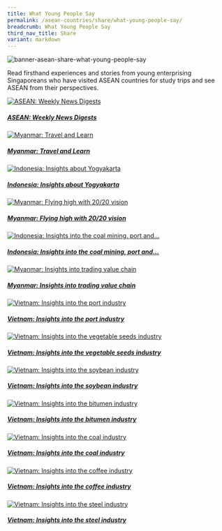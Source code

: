 ```yaml
---
title: What Young People Say
permalink: /asean-countries/share/what-young-people-say/
breadcrumb: What Young People Say
third_nav_title: Share
variant: markdown
---
```

![banner-asean-share-what-young-people-say](\images\asean-youngpeople\What-young-people-say-new.jpg)

Read firsthand experiences and stories from young enterprising Singaporeans who have visited ASEAN countries for study trips and see ASEAN from their perspectives.

<div>
	<div class="row is-multiline">
		<div class="col is-half-tablet padding--bottom--lg">
			<a href="/asean-countries/share/what-young-people-say/asean-weekly-news-digests/" class="project-link">
				<img src="/images/asean-youngpeople/ASEAN-youth-reading-news-hanoi-small.jpg" alt="ASEAN: Weekly News Digests" class="project-image">
			<div class="project-card">
				<div class="project-title margin--bottom--xs">
					<h5><b>ASEAN: Weekly News Digests</b></h5>
				</div>
			</div>
			</a>
		</div>
<div class="col is-half-tablet padding--bottom--lg">
			<a href="/asean-countries/share/what-young-people-say/myanmar-travel-and-learn/" class="project-link">
				<img src="/images/asean-youngpeople/Travel-and-learn-small.jpg" alt="Myanmar: Travel and Learn" class="project-image">
			<div class="project-card">
				<div class="project-title margin--bottom--xs">
					<h5><b>Myanmar: Travel and Learn</b></h5>
				</div>
			</div>
			</a>
		</div>		
	</div>
</div>

<p></p><p>

</p><div>
	<div class="row is-multiline">
	<div class="col is-half-tablet padding--bottom--lg">
			<a href="/asean-countries/share/what-young-people-say/indonesia-insights-about-yogyakarta/" class="project-link">
				<img src="/images/asean-youngpeople/SP-Indonesia-bg-small.jpg" alt="Indonesia: Insights about Yogyakarta" class="project-image">
			<div class="project-card">
				<div class="project-title margin--bottom--xs">
					<h5><b>Indonesia: Insights about Yogyakarta</b></h5>
				</div>
			</div>
			</a>
		</div>		<div class="col is-half-tablet padding--bottom--lg">
			<a href="/asean-countries/share/what-young-people-say/myanmar-flying-high-with-20-20-vision/" class="project-link">
				<img src="/images/asean-youngpeople/Flying-high-small.jpg" alt="Myanmar: Flying high with 20/20 vision" class="project-image">
			<div class="project-card">
				<div class="project-title margin--bottom--xs">
					<h5><b>Myanmar: Flying high with 20/20 vision</b></h5>
				</div>
			</div>
			</a>
		</div>
	</div>
</div>

<p></p><p>

</p><div>
	<div class="row is-multiline">
		<div class="col is-half-tablet padding--bottom--lg">
			<a href="/asean-countries/share/what-young-people-say/indonesia-insights-into-coal-mining-port-shipping-industries/" class="project-link">
				<img src="/images/asean-youngpeople/Indonesia-insights-coal-port-shipping-small.jpg" alt="Indonesia: Insights into the coal mining, port and..." class="project-image">
			<div class="project-card">
				<div class="project-title margin--bottom--xs">
					<h5><b>Indonesia: Insights into the coal mining, port and...</b></h5>
				</div>
			</div>
			</a>
		</div>
		<div class="col is-half-tablet padding--bottom--lg">
			<a href="/asean-countries/share/what-young-people-say/myanmar-insights-trading-value-chain/" class="project-link">
				<img src="/images/asean-youngpeople/Myanmar-insights-value-chain-small.jpg" alt="Myanmar: Insights into trading value chain" class="project-image">
			<div class="project-card">
				<div class="project-title margin--bottom--xs">
					<h5><b>Myanmar: Insights into trading value chain</b></h5>
				</div>
			</div>
			</a>
		</div>
	</div>
</div>

<p></p><p>

</p><div>
	<div class="row is-multiline">
		<div class="col is-half-tablet padding--bottom--lg">
			<a href="/asean-countries/share/what-young-people-say/vietnam-insights-port-industry/" class="project-link">
				<img src="/images/asean-youngpeople/Vietnam-insights-port-industry-small.jpg" alt="Vietnam: Insights into the port industry" class="project-image">
			<div class="project-card">
				<div class="project-title margin--bottom--xs">
					<h5><b>Vietnam: Insights into the port industry</b></h5>
				</div>
			</div>
			</a>
		</div>
		<div class="col is-half-tablet padding--bottom--lg">
			<a href="/asean-countries/share/what-young-people-say/vietnam-insights-vegetable-industry/" class="project-link">
				<img src="/images/asean-youngpeople/Vietnam-vegetable-seeds-small.jpg" alt="Vietnam: Insights into the vegetable seeds industry" class="project-image">
			<div class="project-card">
				<div class="project-title margin--bottom--xs">
					<h5><b>Vietnam: Insights into the vegetable seeds industry</b></h5>
				</div>
			</div>
			</a>
		</div>
	</div>
</div>

<p></p><p>

</p><div>
	<div class="row is-multiline">
		<div class="col is-half-tablet padding--bottom--lg">
			<a href="/asean-countries/share/what-young-people-say/vietnam-insights-soybean-industry/" class="project-link">
				<img src="/images/asean-youngpeople/Vietnam-soybeans-industry-small.jpg" alt="Vietnam: Insights into the soybean industry" class="project-image">
			<div class="project-card">
				<div class="project-title margin--bottom--xs">
					<h5><b>Vietnam: Insights into the soybean industry</b></h5>
				</div>
			</div>
			</a>
		</div>
		<div class="col is-half-tablet padding--bottom--lg">
			<a href="/asean-countries/share/what-young-people-say/vietnam-insights-bitumen-industry/" class="project-link">
				<img src="/images/asean-youngpeople/Vietnam-bitumen-industry-small.jpg" alt="Vietnam: Insights into the bitumen industry" class="project-image">
			<div class="project-card">
				<div class="project-title margin--bottom--xs">
					<h5><b>Vietnam: Insights into the bitumen industry</b></h5>
				</div>
			</div>
			</a>
		</div>
	</div>
</div>

<p></p><p>

</p><div>
	<div class="row is-multiline">
		<div class="col is-half-tablet padding--bottom--lg">
			<a href="/asean-countries/share/what-young-people-say/vietnam-insights-coal-industry/" class="project-link">
				<img src="/images/asean-youngpeople/Vietnam-coal-industry-small.jpg" alt="Vietnam: Insights into the coal industry" class="project-image">
			<div class="project-card">
				<div class="project-title margin--bottom--xs">
					<h5><b>Vietnam: Insights into the coal industry</b></h5>
				</div>
			</div>
			</a>
		</div>
		<div class="col is-half-tablet padding--bottom--lg">
			<a href="/asean-countries/share/what-young-people-say/vietnam-insights-coffee-industry/" class="project-link">
				<img src="/images/asean-youngpeople/Vietnam-coffee-industry-small.jpg" alt="Vietnam: Insights into the coffee industry" class="project-image">
			<div class="project-card">
				<div class="project-title margin--bottom--xs">
					<h5><b>Vietnam: Insights into the coffee industry</b></h5>
				</div>
			</div>
			</a>
		</div>
	</div>
</div>

<p></p><p>

</p><div>
	<div class="row is-multiline">
		<div class="col is-half-tablet padding--bottom--lg">
			<a href="/asean-countries/share/what-young-people-say/vietnam-insights-steel-industry/" class="project-link">
				<img src="/images/asean-youngpeople/Vietnam-steel-industry-small.jpg" alt="Vietnam: Insights into the steel industry" class="project-image">
			<div class="project-card">
				<div class="project-title margin--bottom--xs">
					<h5><b>Vietnam: Insights into the steel industry</b></h5>
				</div>
			</div>
			</a>
		</div>
	</div>
</div>